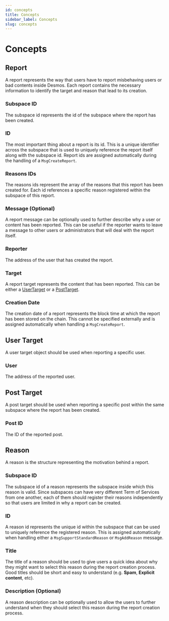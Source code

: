 ```yaml
---
id: concepts
title: Concepts
sidebar_label: Concepts
slug: concepts
---
```


# Concepts 

## Report
A report represents the way that users have to report misbehaving users or bad contents inside Desmos. 
Each report contains the necessary information to identify the target and reason that lead to its creation.

### Subspace ID
The subspace id represents the id of the subspace where the report has been created.

### ID
The most important thing about a report is its id. This is a unique identifier across the subspace that is used to uniquely reference the report itself along with the subspace id. Report ids are assigned automatically during the handling of a `MsgCreateReport`. 

### Reasons IDs
The reasons ids represent the array of the reasons that this report has been created for. Each id references a specific reason registered within the subspace of this report.

### Message (Optional)
A report message can be optionally used to further describe why a user or content has been reported. This can be useful if the reporter wants to leave a message to other users or administrators that will deal with the report itself.

### Reporter
The address of the user that has created the report.

### Target
A report target represents the content that has been reported. This can be either a [UserTarget](#UserTarget) or a [PostTarget](#PostTarget).

### Creation Date
The creation date of a report represents the block time at which the report has been stored on the chain. This cannot be specified externally and is assigned automatically when handling a `MsgCreateReport`.

## User Target
A user target object should be used when reporting a specific user.

### User
The address of the reported user.

## Post Target
A post target should be used when reporting a specific post within the same subspace where the report has been created.

### Post ID
The ID of the reported post.

## Reason
A reason is the structure representing the motivation behind a report.

### Subspace ID
The subspace id of a reason represents the subspace inside which this reason is valid. Since subspaces can have very different Term of Services from one another, each of them should register their reasons independently so that users are limited in why a report can be created. 

### ID
A reason id represents the unique id within the subspace that can be used to uniquely reference the registered reason. This is assigned automatically when handling either a `MsgSupportStandardReason` or `MsgAddReason` message.

### Title
The title of a reason should be used to give users a quick idea about why they might want to select this reason during the report creation process. Good titles should be short and easy to understand (e.g. __Spam__, __Explicit content__, etc). 

### Description (Optional)
A reason description can be optionally used to allow the users to further understand when they should select this reason during the report creation process.
